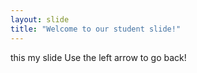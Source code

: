 ```yaml
---
layout: slide
title: "Welcome to our student slide!"
---
```

this my slide
Use the left arrow to go back!
